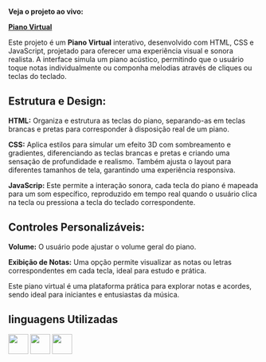 **Veja o projeto ao vivo:**

**[Piano Virtual](https://ninja1375.github.io/Piano-Tocavel/)**

Este projeto é um **Piano Virtual** interativo, desenvolvido com HTML, CSS e JavaScript, projetado para oferecer uma experiência visual e sonora realista. A interface simula um piano acústico, permitindo que o usuário toque notas individualmente ou componha melodias através de cliques ou teclas do teclado.

## Estrutura e Design: ##

**HTML:** Organiza e estrutura as teclas do piano, separando-as em teclas brancas e pretas para corresponder à disposição real de um piano.

**CSS:** Aplica estilos para simular um efeito 3D com sombreamento e gradientes, diferenciando as teclas brancas e pretas e criando uma sensação de profundidade e realismo. Também ajusta o layout para diferentes tamanhos de tela, garantindo uma experiência responsiva.

**JavaScrip:** Este permite a interação sonora, cada tecla do piano é mapeada para um som específico, reproduzido em tempo real quando o usuário clica na tecla ou pressiona a tecla do teclado correspondente.

## Controles Personalizáveis: ##

**Volume:** O usuário pode ajustar o volume geral do piano.

**Exibição de Notas:** Uma opção permite visualizar as notas ou letras correspondentes em cada tecla, ideal para estudo e prática.

Este piano virtual é uma plataforma prática para explorar notas e acordes, sendo ideal para iniciantes e entusiastas da música.

## linguagens Utilizadas ##

<a href="https://programartudo.blogspot.com/2024/11/html-tudo-o-que-precisa-para-comecar.html" target="_blank"><img loading="lazy" src="https://cdn.jsdelivr.net/gh/devicons/devicon/icons/html5/html5-original.svg" width="40" height="40"/></a> <a href="https://programartudo.blogspot.com/2024/11/css-como-dar-estilo-ao-teu-website.html" target="_blank"><img loading="lazy" src="https://cdn.jsdelivr.net/gh/devicons/devicon/icons/css3/css3-original.svg" width="40" height="40"/></a> <a href="https://programartudo.blogspot.com/2024/11/javascript-linguagem-dinamica-da-web.html" target="_blank"><img loading="lazy" src="https://cdn.jsdelivr.net/gh/devicons/devicon/icons/javascript/javascript-original.svg" width="40" height="40"/></a>
